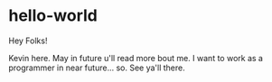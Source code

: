 # hello-world

Hey Folks!

Kevin here. May in future u'll read more bout me. I want to work as a programmer in near future... so. See ya'll there.
